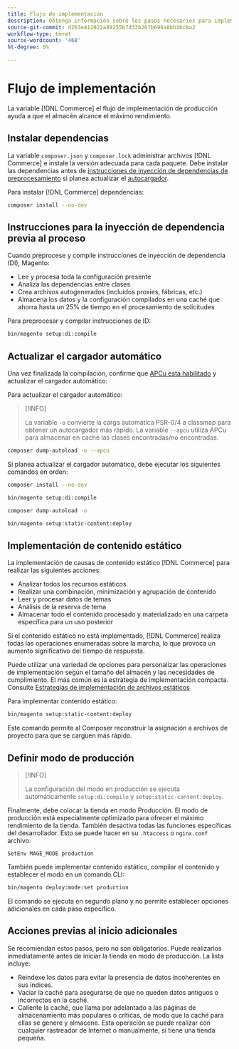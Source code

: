 ```yaml
---
title: Flujo de implementación
description: Obtenga información sobre los pasos necesarios para implementar Adobe Commerce o Magento Open Source en un entorno de producción.
source-git-commit: d263e412022a89255b7d33b267b696a8bb1bc8a2
workflow-type: tm+mt
source-wordcount: '468'
ht-degree: 0%

---
```



# Flujo de implementación

La variable [!DNL Commerce] el flujo de implementación de producción ayuda a que el almacén alcance el máximo rendimiento.

## Instalar dependencias

La variable `composer.json` y `composer.lock` administrar archivos [!DNL Commerce] e instale la versión adecuada para cada paquete. Debe instalar las dependencias antes de [instrucciones de inyección de dependencias de preprocesamiento](#preprocess-dependency-injection-instructions) si planea actualizar el [autocargador](#update-the-autoloader).

Para instalar [!DNL Commerce] dependencias:

```bash
composer install --no-dev
```

## Instrucciones para la inyección de dependencia previa al proceso

Cuando preprocese y compile instrucciones de inyección de dependencia (DI), Magento:

* Lee y procesa toda la configuración presente
* Analiza las dependencias entre clases
* Crea archivos autogenerados (incluidos proxies, fábricas, etc.)
* Almacena los datos y la configuración compilados en una caché que ahorra hasta un 25% de tiempo en el procesamiento de solicitudes

Para preprocesar y compilar instrucciones de ID:

```bash
bin/magento setup:di:compile
```

## Actualizar el cargador automático

Una vez finalizada la compilación, confirme que [APCu está habilitado](../performance/software.md#php-settings) y actualizar el cargador automático:

Para actualizar el cargador automático:

>[!INFO]
>
>La variable `-o` convierte la carga automática PSR-0/4 a classmap para obtener un autocargador más rápido. La variable `--apcu` utiliza APCu para almacenar en caché las clases encontradas/no encontradas.

```bash
composer dump-autoload -o --apcu
```

Si planea actualizar el cargador automático, debe ejecutar los siguientes comandos en orden:

```bash
composer install --no-dev
```

```bash
bin/magento setup:di:compile
```

```bash
composer dump-autoload -o
```

```bash
bin/magento setup:static-content:deploy
```

## Implementación de contenido estático

La implementación de causas de contenido estático [!DNL Commerce] para realizar las siguientes acciones:

* Analizar todos los recursos estáticos
* Realizar una combinación, minimización y agrupación de contenido
* Leer y procesar datos de temas
* Análisis de la reserva de tema
* Almacenar todo el contenido procesado y materializado en una carpeta específica para un uso posterior

Si el contenido estático no está implementado, [!DNL Commerce] realiza todas las operaciones enumeradas sobre la marcha, lo que provoca un aumento significativo del tiempo de respuesta.

Puede utilizar una variedad de opciones para personalizar las operaciones de implementación según el tamaño del almacén y las necesidades de cumplimiento. El más común es la estrategia de implementación compacta. Consulte [Estrategias de implementación de archivos estáticos](../configuration/cli/static-view-file-strategy.md)

Para implementar contenido estático:

```bash
bin/magento setup:static-content:deploy
```

Este comando permite al Composer reconstruir la asignación a archivos de proyecto para que se carguen más rápido.

## Definir modo de producción

>[!INFO]
>
>La configuración del modo en producción se ejecuta automáticamente `setup:di:compile` y `setup:static-content:deploy`.

Finalmente, debe colocar la tienda en modo Producción. El modo de producción está especialmente optimizado para ofrecer el máximo rendimiento de la tienda. También desactiva todas las funciones específicas del desarrollador. Esto se puede hacer en su `.htaccess` o `nginx.conf` archivo:

`SetEnv MAGE_MODE production`

También puede implementar contenido estático, compilar el contenido y establecer el modo en un comando CLI:

```bash
bin/magento deploy:mode:set production
```

El comando se ejecuta en segundo plano y no permite establecer opciones adicionales en cada paso específico.

## Acciones previas al inicio adicionales

Se recomiendan estos pasos, pero no son obligatorios. Puede realizarlos inmediatamente antes de iniciar la tienda en modo de producción. La lista incluye:

* Reindexe los datos para evitar la presencia de datos incoherentes en sus índices.
* Vaciar la caché para asegurarse de que no queden datos antiguos o incorrectos en la caché.
* Caliente la caché, que llama por adelantado a las páginas de almacenamiento más populares o críticas, de modo que la caché para ellas se genere y almacene. Esta operación se puede realizar con cualquier rastreador de Internet o manualmente, si tiene una tienda pequeña.
